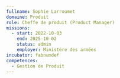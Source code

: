 ```yaml
---
fullname: Sophie Larroumet
domaine: Produit
role: Cheffe de produit (Product Manager)
missions:
  - start: 2022-10-03
    end: 2025-10-02
    status: admin
    employer: Ministère des armées
incubator: fabnumdef
competences:
  - Gestion de Produit
---
```

